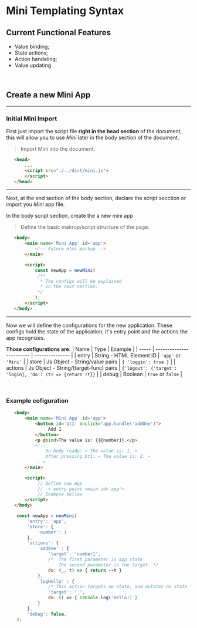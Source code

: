 # Mini Templating Syntax

## Current Functional Features

- Value binding;
- State actions;
- Action handeling;
- Value updating

<br>

## Create a new Mini App

---

### **Initial Mini Import**

First just import the script file **right in the head section**
of the document, this will allow you to use _Mini_ later in the body
section of the document.

> Import Mini into the document.

```HTML
   <head>
       ...
       <script src="./../dist/mini.js">
       </script>
   </head>
```

---

Next, at the end section of the body section, declare the script
secction or import you _Mini_ app file.

In the body script section, create the a new mini app

> Define the basic makrup/script structure of the page.

```HTML
   <body>
       <main name='Mini App' id='app'>
           <!-- Future Html markup -->
       </main>

       <script>
           const newApp = newMini(
            /**
             * The configs will be explained
             * in the next section.
            */
           );
       </script>
   </body>
```

---

Now we will define the configurations for the new application.
These configs hold the state of the application, it's entry point and the actions the app recognizes.

**Those configurations are:**
| Name | Type | Example |
| ----- | ------------------------ | --------------- |
| entry | String - HTML Element ID | `'app'` or `'Mini'` |
| store | Js Object - String/value pairs | `{ 'loggin': true }` |
| actions | Js Object - String/(target-func) pairs | `{'logout': {'target': 'login}, 'do': (t) => {return !t}}` |
| debug | Boolean | `true` or `false` |

<br>

### **Example cofiguration**

```HTML
   <body>
       <main name='Mini App' id='app'>
           <button id='bt1' onclick="app.handle('addOne')">
                Add 1
           </button>
           <p @bind>The value is: {{@number}}.</p>
           <!--
               On body ready: « The value is: 1. »
               After pressing bt1: « The value is: 2. »
            -->
       </main>

       <script>
            // Define new App
            // -> entry point <main id='app'>
            // Example bellow
       </script>
   </body>
```

```JavaScript
    const newApp = newMini(
        'entry': 'app',
        'store': {
            'number': 1
        },
        'actions': {
            'addOne' : {
                'target': 'number1',
                /*  The first parameter is app state
                    The second parameter is the target  */
                do: (_, t) => { return ++t }
            },
            'logHello' : {
                /* This action targets no state, and mutates no state */
                'target': '_',
                do: () => { console.log('Hello!) }
            }
        },
        'debug': false,
    );
```
